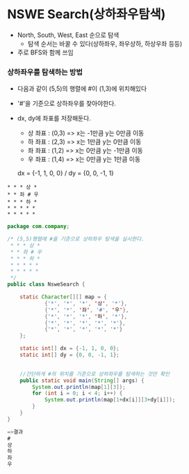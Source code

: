# NSWE Search(상하좌우탐색)

- North, South, West, East 순으로 탐색
  - 탐색 순서는 바꿀 수 있다(상하좌우, 좌우상하, 하상우좌 등등)
- 주로 BFS와 함께 쓰임

### 상하좌우를 탐색하는 방법

- 다음과 같이 (5,5)의 행렬에 #이 (1,3)에 위치해있다

- '#'을 기준으로 상하좌우를 찾아야한다.

- dx, dy에 좌표를 저장해둔다.

  - 상 좌표 : (0,3) => x는 -1만큼 y는 0만큼 이동
  - 하 좌표 : (2,3) => x는 1만큼 y는 0만큼 이동
  - 좌 좌표 : (1,2) => x는 0만큼 y는 -1만큼 이동
  - 우 좌표 : (1,4) => x는 0만큼 y는 1만큼 이동

  dx = {-1, 1, 0, 0} / dy = {0, 0, -1, 1}

```
* * * 상 *
* * 좌 # 우
* * * 하 *
* * * * *
* * * * *
```

```java
package com.company;

/* (5,5)행렬에 #을 기준으로 상하좌우 탐색을 실시한다.
 * * * 상 *
 * * 좌 # 우
 * * * 하 *
 * * * * *
 * * * * *
 */
public class NsweSearch {

    static Character[][] map = {
            {'*', '*', '*', '상', '*'},
            {'*', '*', '좌', '#', '우'},
            {'*', '*', '*', '하', '*'},
            {'*', '*', '*', '*', '*'},
            {'*', '*', '*', '*', '*'}
    };

    static int[] dx = {-1, 1, 0, 0};
    static int[] dy = {0, 0, -1, 1};
    

    //간단하게 #의 위치를 기준으로 상하좌우를 탐색하는 것만 확인
    public static void main(String[] args) {
        System.out.println(map[1][3]);
        for (int i = 0; i < 4; i++) {
            System.out.println(map[1+dx[i]][3+dy[i]]);
        }
    }
}

=>결과
#
상
하
좌
우

```

